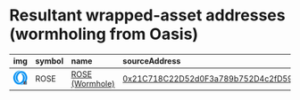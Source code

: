 
Resultant wrapped-asset addresses (wormholing from Oasis)
===================================
  
| img                                                                                              | symbol   | name                                                           | sourceAddress                                                                                                                    | solAddress                                                                                                            | solMarkets   | ethAddress                                                                                                            | ethMarkets   | terraAddress   | terraMarkets   | bscAddress                                                                                                           | bscMarkets   | maticAddress   | maticMarkets   | avaxAddress                                                                                                           | avaxMarkets   | safeAddress   | safeMarkets   | symbol   |
|:-------------------------------------------------------------------------------------------------|:---------|:---------------------------------------------------------------|:---------------------------------------------------------------------------------------------------------------------------------|:----------------------------------------------------------------------------------------------------------------------|:-------------|:----------------------------------------------------------------------------------------------------------------------|:-------------|:---------------|:---------------|:---------------------------------------------------------------------------------------------------------------------|:-------------|:---------------|:---------------|:----------------------------------------------------------------------------------------------------------------------|:--------------|:--------------|:--------------|:-----------------|
| ![ROSE](https://raw.githubusercontent.com/certusone/wormhole-token-list/main/assets/ROSE_wh.png) | ROSE     | [ROSE (Wormhole)](http://coingecko.com/en/coins/oasis-network) | [0x21C718C22D52d0F3a789b752D4c2fD5908a8A733](https://explorer.oasis.updev.si/address/0x21C718C22D52d0F3a789b752D4c2fD5908a8A733) | [S3SQfD6RheMXQ3EEYn1Z5sJsbtwfXdt7tSAVXPQFtYo](https://solscan.io/address/S3SQfD6RheMXQ3EEYn1Z5sJsbtwfXdt7tSAVXPQFtYo) |              | [0x26B80FBfC01b71495f477d5237071242e0d959d7](https://etherscan.io/address/0x26B80FBfC01b71495f477d5237071242e0d959d7) |              |                |                | [0x6c6D604D3f07aBE287C1A3dF0281e999A83495C0](https://bscscan.com/address/0x6c6D604D3f07aBE287C1A3dF0281e999A83495C0) |              |                |                | [0x12AF5C1a232675f62F405b5812A80e7a6F75D746](https://snowtrace.io/address/0x12AF5C1a232675f62F405b5812A80e7a6F75D746) |               |               |               | ROSE             |